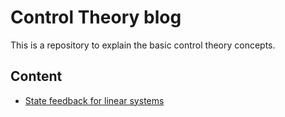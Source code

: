 # Control Theory blog

This is a repository to explain the basic control theory concepts.

## Content
* [State feedback for linear systems](State_feedback_on_simple_car.ipynb)